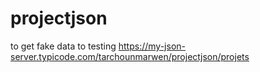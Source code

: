 # projectjson
to get fake data to testing 
https://my-json-server.typicode.com/tarchounmarwen/projectjson/projets
